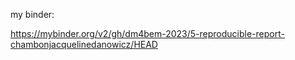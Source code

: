 my binder:

https://mybinder.org/v2/gh/dm4bem-2023/5-reproducible-report-chambonjacquelinedanowicz/HEAD


